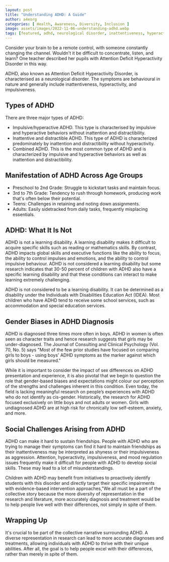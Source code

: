 ```yaml
---
layout: post
title: "Understanding ADHD: A Guide"
author: a4eorg
categories: [ Health, Awareness, Diversity, Inclusion ]
image: assets/images/2022-11-06-understanding-adhd.webp
tags: [featured, adhd, neurological disorder, inattentiveness, hyperactivity, impulsiveness, learning disability, gender biases, social challenges, executive functions, diagnosis]
--- 
```

Consider your brain to be a remote control, with someone constantly changing the channel. Wouldn't it be difficult to concentrate, listen, and learn? One teacher described her pupils with Attention Deficit Hyperactivity Disorder in this way. 

ADHD, also known as Attention Deficit Hyperactivity Disorder, is characterised as a neurological disorder. The symptoms are behavioural in nature and generally include inattentiveness, hyperactivity, and impulsiveness.

## Types of ADHD
There are three major types of ADHD:
- Impulsive/hyperactive ADHD. This type is characterised by impulsive and hyperactive behaviors without inattention and distractibility. 
- Inattentive and distractible ADHD. This type of ADHD is characterized predominately by inattention and distractibility without hyperactivity. 
- Combined ADHD. This is the most common type of ADHD and is characterized by impulsive and hyperactive behaviors as well as inattention and distractibility. 

## Manifestation of ADHD Across Age Groups 
- Preschool to 2nd Grade: Struggle to kickstart tasks and maintain focus.
- 3rd to 7th Grade: Tendency to rush through homework, producing work that's often below their potential.
- Teens: Challenges in retaining and noting down assignments.
- Adults: Easily sidetracked from daily tasks, frequently misplacing essentials.

## ADHD: What It Is Not
ADHD is not a learning disability. A learning disability makes it difficult to acquire specific skills such as reading or mathematics skills. By contrast, ADHD impacts global skills and executive functions like the ability to focus, the ability to control impulses and emotions, and the ability to control impulsive behaviour. ADHD is not considered a learning disability but some research indicates that 30-50 percent of children with ADHD also have a specific learning disability and that these conditions can interact to make learning extremely challenging.

ADHD is not considered to be a learning disability. It can be determined as a disability under the Individuals with Disabilities Education Act (IDEA). Most children who have ADHD tend to receive some school services, such as accommodation and special education services.

## Gender Biases in ADHD Diagnosis
ADHD is diagnosed three times more often in boys. ADHD in women is often seen as character traits and hence research suggests that girls may be under-diagnosed. The Journal of Consulting and Clinical Psychology (Vol. 70, No. 5) says "Most of the few prior studies have focused on comparing girls to boys - using boys' ADHD symptoms as the marker against which girls should be measured."

While it is important to consider the impact of sex differences on ADHD presentation and experience, it is also pivotal that we begin to question the role that gender-based biases and expectations might colour our perception of the strengths and challenges inherent in this condition. Even today, the field is lacking meaningful research on people’s experiences with ADHD who do not identify as cis-gender. Historically, the research for ADHD focused exclusively on little boys and not adults or women. Girls with undiagnosed ADHD are at high risk for chronically low self-esteem, anxiety, and more.

## Social Challenges Arising from ADHD
ADHD can make it hard to sustain friendships. People with ADHD who are trying to manage their symptoms can find it hard to maintain friendships as their inattentiveness may be interpreted as shyness or their impulsiveness as aggression. Attention, hyperactivity, impulsiveness, and mood regulation issues frequently make it difficult for people with ADHD to develop social skills. These may lead to a lot of misunderstandings.

Children with ADHD may benefit from initiatives to proactively identify students with this disorder and directly target their specific impairments with evidence-based intervention approaches,"We all must be a part of the collective story because the more diversity of representation in the research and literature, more accurately diagnosis and treatment would be to help people live well with their differences, not simply in spite of them.

## Wrapping Up
It's crucial to be part of the collective narrative surrounding ADHD. A diverse representation in research can lead to more accurate diagnoses and treatments, allowing individuals with ADHD to thrive with their unique abilities. After all, the goal is to help people excel with their differences, rather than merely in spite of them.